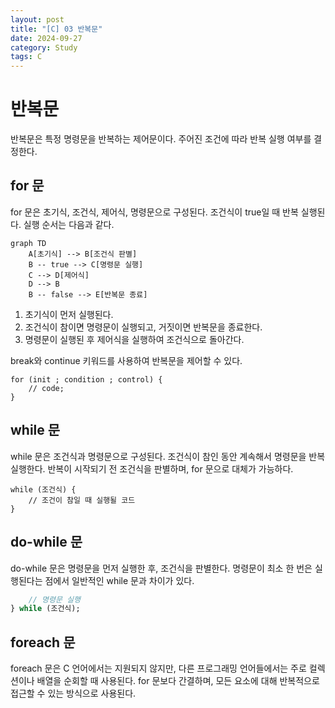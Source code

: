 ```yaml
---
layout: post
title: "[C] 03 반복문"
date: 2024-09-27
category: Study
tags: C
---
```

# 반복문

반복문은 특정 명령문을 반복하는 제어문이다. 주어진 조건에 따라 반복 실행 여부를 결정한다.

## for 문

for 문은 초기식, 조건식, 제어식, 명령문으로 구성된다. 조건식이 true일 때 반복 실행된다. 실행 순서는 다음과 같다.

```mermaid
graph TD
    A[초기식] --> B[조건식 판별]
    B -- true --> C[명령문 실행]
    C --> D[제어식]
    D --> B
    B -- false --> E[반복문 종료]
```

1. 초기식이 먼저 실행된다.
2. 조건식이 참이면 명령문이 실행되고, 거짓이면 반복문을 종료한다.
3. 명령문이 실행된 후 제어식을 실행하여 조건식으로 돌아간다.

break와 continue 키워드를 사용하여 반복문을 제어할 수 있다.

```
for (init ; condition ; control) {
    // code;
}
```

## while 문

while 문은 조건식과 명령문으로 구성된다. 조건식이 참인 동안 계속해서 명령문을 반복 실행한다. 반복이 시작되기 전 조건식을 판별하며, for 문으로 대체가 가능하다.

```
while (조건식) {
    // 조건이 참일 때 실행될 코드
}
```

## do-while 문

do-while 문은 명령문을 먼저 실행한 후, 조건식을 판별한다. 명령문이 최소 한 번은 실행된다는 점에서 일반적인 while 문과 차이가 있다.

```do {
    // 명령문 실행
} while (조건식);
```

## foreach 문

foreach 문은 C 언어에서는 지원되지 않지만, 다른 프로그래밍 언어들에서는 주로 컬렉션이나 배열을 순회할 때 사용된다. for 문보다 간결하며, 모든 요소에 대해 반복적으로 접근할 수 있는 방식으로 사용된다.
